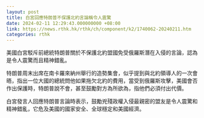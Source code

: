 ```yaml
---
layout: post
title: 白宮回應特朗普不保護北約言論稱令人震驚
date: 2024-02-11 12:29:43.000000000 +08:00
link: https://news.rthk.hk/rthk/ch/component/k2/1740062-20240211.htm
categories: rthk
---
```


美國白宮駁斥前總統特朗普關於不保護北約盟國免受俄羅斯潛在入侵的言論，認為是令人震驚而且精神錯亂。

特朗普周末出席在南卡羅來納州舉行的造勢集會，似乎提到與北約領導人的一次會晤，指出一位大國的總統問他如果拖欠北約的費用，當受到俄羅斯攻擊，美國會否作出保護時，特朗普說不會，甚至鼓勵對方為所欲為，指他們必須付出代價。

白宮發言人回應特朗普言論時表示，鼓勵兇殘政權入侵最親密的盟友是令人震驚和精神錯亂，它危及美國的國家安全、全球穩定和美國經濟。
